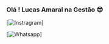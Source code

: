 ### Olá ! Lucas Amaral na Gestão 😎

[![Instragram](https://img.shields.io/badge/Instagram-E4405F?style=for-the-badge&logo=instagram&logoColor=white)]

[![Whatsapp](https://img.shields.io/badge/WhatsApp-25D366?style=for-the-badge&logo=whatsapp&logoColor=white)]
